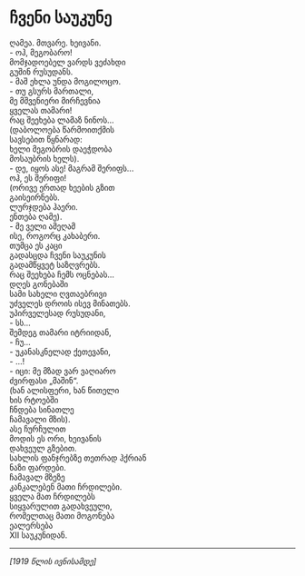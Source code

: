 # ჩვენი საუკუნე

ღამეა. მთვარე. ხეივანი.\
\- ოჰ, მეგობარო!\
მომჯადოებელ ვარდს ვეძახდი\
გუშინ რუსუდანს.\
\- მაშ ეხლა უნდა მოგილოცო.\
\- თუ გსურს მართალი,\
მე მშვენიერი მირჩევნია\
ყველას თამარი!\
რაც შეეხება ლამაზ ნინოს...\
(დაბოლოება წარმოითქმის\
სავსებით წყნარად:\
ხელი მეგობრის დაეჭდობა\
მოსაუბრის ხელს).\
\- დე, იყოს ასე! მაგრამ შერიფს...\
ოჰ, ეს შერიფი!\
(ორივე ერთად ხეების გზით\
გაისეირნებს.\
ლურჯდება ჰაერი.\
ენთება ღამე).\
\- მე ველი ამეღამ\
ისე, როგორც კახაბერი.\
თუმცა ეს კაცი\
გადასცდა ჩვენი საუკუნის\
გადამწყვეტ საზღვრებს.\
რაც შეეხება ჩემს ოცნებას...\
დღეს გონებაში\
სამი სახელი ღვთაებრივი\
უძველეს დროის ისევ მინათებს.\
უპირველესად რუსუდანი,\
\- სს...\
შემდეგ თამარი იტრიიდან,\
\- ჩუ...\
\- უკანასკნელად ქეთევანი,\
\- ...!\
\- იცი: მე მზად ვარ ვაღიარო\
ძვირფასი „მაშინ“.\
(ხან ალისფერი, ხან წითელი\
ხის რტოებში\
ჩნდება სინათლე\
ჩამავალი მზის).\
ასე ჩურჩულით\
მოდის ეს ორი, ხეივანის\
დახვეულ გზებით.\
სახლის ფანჯრებზე თეთრად ჰქრიან\
ნაზი ფარდები.\
ჩამავალ მზეზე\
კანკალებენ მათი ჩრდილები.\
ყველა მათ ჩრდილებს\
სიყვარულით გადახვეული,\
რომელთაც მათი მოგონება\
ეალერსება\
XII საუკუნიდან.

***

_\[1919 წლის ივნისამდე]_
